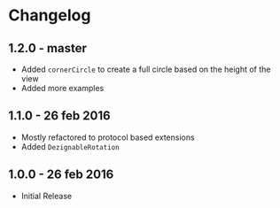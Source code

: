 # Changelog

## 1.2.0 - master
- Added `cornerCircle` to create a full circle based on the height of the view
- Added more examples

## 1.1.0 - 26 feb 2016
- Mostly refactored to protocol based extensions
- Added `DezignableRotation`

## 1.0.0 - 26 feb 2016
- Initial Release
